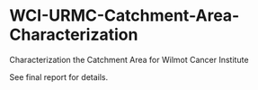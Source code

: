 # WCI-URMC-Catchment-Area-Characterization
Characterization the Catchment Area for Wilmot Cancer Institute

See final report for details.
